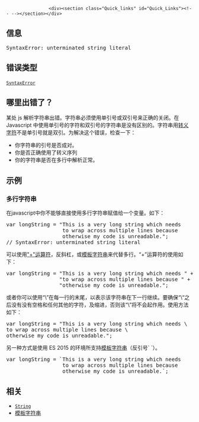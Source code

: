 
                
                  
                    <div><section class="Quick_links" id="Quick_Links"><!-- --></section></div>

<h2 id="&#x4FE1;&#x606F;">&#x4FE1;&#x606F;</h2>

<pre class="syntaxbox">SyntaxError: unterminated string literal
</pre>

<h2 id="&#x9519;&#x8BEF;&#x7C7B;&#x578B;">&#x9519;&#x8BEF;&#x7C7B;&#x578B;</h2>

<p><a href="/zh-CN/docs/Web/JavaScript/Reference/Global_Objects/SyntaxError" title="SyntaxError&#xA0;&#x5BF9;&#x8C61;&#x4EE3;&#x8868;&#x5C1D;&#x8BD5;&#x89E3;&#x6790;&#x8BED;&#x6CD5;&#x4E0A;&#x4E0D;&#x5408;&#x6CD5;&#x7684;&#x4EE3;&#x7801;&#x7684;&#x9519;&#x8BEF;&#x3002;"><code>SyntaxError</code></a>&#xA0;</p>

<h2 id="&#x54EA;&#x91CC;&#x51FA;&#x9519;&#x4E86;&#xFF1F;">&#x54EA;&#x91CC;&#x51FA;&#x9519;&#x4E86;&#xFF1F;</h2>

<p>&#x67D0;&#x5904; js &#x89E3;&#x6790;&#x5B57;&#x7B26;&#x4E32;&#x51FA;&#x9519;&#x3002;&#x5B57;&#x7B26;&#x4E32;&#x5FC5;&#x987B;&#x4F7F;&#x7528;&#x5355;&#x5F15;&#x53F7;&#x6216;&#x53CC;&#x5F15;&#x53F7;&#x6765;&#x6B63;&#x786E;&#x7684;&#x5173;&#x95ED;&#x3002;&#x5728; Javascript &#x4E2D;&#x4F7F;&#x7528;&#x5355;&#x5F15;&#x53F7;&#x7684;&#x5B57;&#x7B26;&#x548C;&#x53CC;&#x5F15;&#x53F7;&#x7684;&#x5B57;&#x7B26;&#x4E32;&#x662F;&#x6CA1;&#x6709;&#x533A;&#x522B;&#x7684;&#x3002;&#x5B57;&#x7B26;&#x4E32;&#x7528;<a href="https://developer.mozilla.org/en-US/docs/Web/JavaScript/Reference/Global_Objects/String#Escape_notation">&#x8F6C;&#x4E49;&#x5B57;&#x7B26;</a>&#x4E0D;&#x662F;&#x5355;&#x5F15;&#x53F7;&#x5C31;&#x662F;&#x53CC;&#x5F15;&#x3002;&#x4E3A;&#x89E3;&#x51B3;&#x8FD9;&#x4E2A;&#x9519;&#x8BEF;&#xFF0C;&#x68C0;&#x67E5;&#x4E00;&#x4E0B;&#xFF1A;</p>

<ul>
 <li>&#x4F60;&#x5B57;&#x7B26;&#x4E32;&#x7684;&#x5F15;&#x53F7;&#x662F;&#x5426;&#x6210;&#x5BF9;&#x3002;</li>
 <li>&#x4F60;&#x662F;&#x5426;&#x6B63;&#x786E;&#x4F7F;&#x7528;&#x4E86;&#x8F6C;&#x4E49;&#x5E8F;&#x5217;</li>
 <li>&#x4F60;&#x7684;&#x5B57;&#x7B26;&#x4E32;&#x662F;&#x5426;&#x5728;&#x591A;&#x884C;&#x4E2D;&#x89E3;&#x6790;&#x6B63;&#x5E38;&#x3002;</li>
</ul>

<h2 id="&#x793A;&#x4F8B;">&#x793A;&#x4F8B;</h2>

<h3 id="&#x591A;&#x884C;&#x5B57;&#x7B26;&#x4E32;">&#x591A;&#x884C;&#x5B57;&#x7B26;&#x4E32;</h3>

<p>&#x5728;javascript&#x4E2D;&#x4F60;&#x4E0D;&#x80FD;&#x591F;&#x76F4;&#x63A5;&#x4F7F;&#x7528;&#x591A;&#x884C;&#x5B57;&#x7B26;&#x4E32;&#x8D4B;&#x503C;&#x7ED9;&#x4E00;&#x4E2A;&#x53D8;&#x91CF;&#x3002;&#x5982;&#x4E0B;&#xFF1A;</p>

<pre class="brush: js example-bad">var longString = &quot;This is a very long string which needs 
                  to wrap across multiple lines because 
                  otherwise my code is unreadable.&quot;;
// SyntaxError: unterminated string literal</pre>

<p>&#x53EF;&#x4EE5;&#x4F7F;&#x7528;<a href="https://developer.mozilla.org/en-US/docs/Web/JavaScript/Reference/Operators/Arithmetic_Operators#Addition">&quot;+&quot;&#x8FD0;&#x7B97;&#x7B26;</a>&#xFF0C;&#x53CD;&#x659C;&#x6760;&#xFF0C;&#x6216;<a href="https://developer.mozilla.org/en-US/docs/Web/JavaScript/Reference/Template_literals">&#x6A21;&#x677F;&#x5B57;&#x7B26;&#x4E32;</a>&#x6765;&#x4EE3;&#x66FF;&#x591A;&#x884C;&#x3002;&#x201C;+&#x201D;&#x8FD0;&#x7B97;&#x7B26;&#x7684;&#x4F7F;&#x7528;&#x5982;&#x4E0B;&#xFF1A;</p>

<pre class="brush: js example-good">var longString = &quot;This is a very long string which needs &quot; +
                 &quot;to wrap across multiple lines because &quot; +
                 &quot;otherwise my code is unreadable.&quot;;
</pre>

<p>&#x6216;&#x8005;&#x4F60;&#x53EF;&#x4EE5;&#x4F7F;&#x7528;&#x201C;\&#x201D;&#x5728;&#x6BCF;&#x4E00;&#x884C;&#x7684;&#x672B;&#x5C3E;&#xFF0C;&#x4EE5;&#x8868;&#x793A;&#x8BE5;&#x5B57;&#x7B26;&#x4E32;&#x5728;&#x4E0B;&#x4E00;&#x884C;&#x7EE7;&#x7EED;&#x3002;&#x8981;&#x786E;&#x4FDD;&#x201C;\&#x201C;&#x4E4B;&#x540E;&#x6CA1;&#x6709;&#x6CA1;&#x6709;&#x7A7A;&#x683C;&#x548C;&#x4EFB;&#x4F55;&#x5176;&#x4ED6;&#x7684;&#x5B57;&#x7B26;&#xFF0C;&#x53CA;&#x7F29;&#x8FDB;&#xFF0C;&#x5426;&#x5219;&#x8BE5;&#x201C;\&#x201D;&#x5C06;&#x4E0D;&#x4F1A;&#x8D77;&#x4F5C;&#x7528;&#x3002;&#x4F7F;&#x7528;&#x65B9;&#x6CD5;&#x5982;&#x4E0B;&#xFF1A;</p>

<pre class="brush: js example-good">var longString = &quot;This is a very long string which needs \
to wrap across multiple lines because \
otherwise my code is unreadable.&quot;;
</pre>

<p>&#x53E6;&#x4E00;&#x79CD;&#x65B9;&#x5F0F;&#x662F;&#x4F7F;&#x7528;&#xA0;ES 2015 &#x7684;&#x73AF;&#x5883;&#x6240;&#x652F;&#x6301;<a href="/zh-CN/docs/Web/JavaScript/Reference/Template_literals" class="new">&#x6A21;&#x677F;&#x5B57;&#x7B26;&#x4E32;</a>&#xFF08;&#x53CD;&#x5F15;&#x53F7;` `&#xFF09;&#x3002;</p>

<pre class="brush: js example-good">var longString = `This is a very long string which needs 
                  to wrap across multiple lines because
                  otherwise my code is unreadable.`;</pre>

<h2 id="&#x76F8;&#x5173;">&#x76F8;&#x5173;</h2>

<ul>
 <li><a href="/zh-CN/docs/Web/JavaScript/Reference/String" title="&#x6B64;&#x9875;&#x9762;&#x4ECD;&#x672A;&#x88AB;&#x672C;&#x5730;&#x5316;, &#x671F;&#x5F85;&#x60A8;&#x7684;&#x7FFB;&#x8BD1;!"><code>String</code></a>&#xA0;</li>
 <li><a href="https://developer.mozilla.org/en-US/docs/Web/JavaScript/Reference/Template_literals">&#x6A21;&#x677F;&#x5B57;&#x7B26;&#x4E32;</a></li>
</ul>
                  
                
              